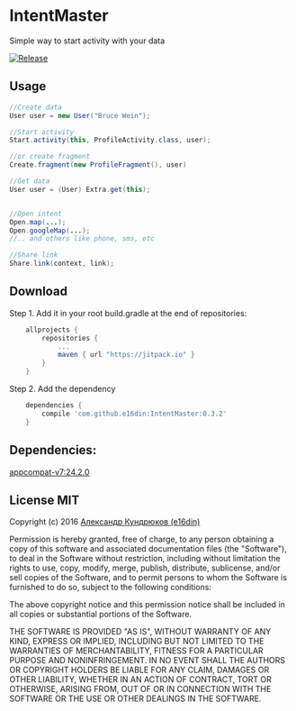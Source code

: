 # IntentMaster
Simple way to start activity with your data

[![Release](https://jitpack.io/v/e16din/IntentMaster.svg)](https://jitpack.io/#e16din/IntentMaster)


## Usage

```java
//Create data
User user = new User("Bruce Wein");

//Start activity
Start.activity(this, ProfileActivity.class, user);

//or create fragment
Create.fragment(new ProfileFragment(), user)

//Get data
User user = (User) Extra.get(this);


//Open intent
Open.map(...); 
Open.googleMap(...); 
//.. and others like phone, sms, etc

//Share link
Share.link(context, link);

```

## Download
Step 1. Add it in your root build.gradle at the end of repositories:
```groovy
    allprojects {
        repositories {
            ...
            maven { url "https://jitpack.io" }
        }
    }
```
Step 2. Add the dependency
```groovy
    dependencies {
        compile 'com.github.e16din:IntentMaster:0.3.2'
    }
```

## Dependencies:
[appcompat-v7:24.2.0](http://developer.android.com/intl/ru/tools/support-library/features.html#v7-appcompat)

## License MIT
Copyright (c) 2016 [Александр Кундрюков (e16din)](http://goo.gl/pzjc8x)

Permission is hereby granted, free of charge, to any person obtaining a copy
of this software and associated documentation files (the "Software"), to deal
in the Software without restriction, including without limitation the rights
to use, copy, modify, merge, publish, distribute, sublicense, and/or sell
copies of the Software, and to permit persons to whom the Software is
furnished to do so, subject to the following conditions:

The above copyright notice and this permission notice shall be included in all
copies or substantial portions of the Software.

THE SOFTWARE IS PROVIDED "AS IS", WITHOUT WARRANTY OF ANY KIND, EXPRESS OR
IMPLIED, INCLUDING BUT NOT LIMITED TO THE WARRANTIES OF MERCHANTABILITY,
FITNESS FOR A PARTICULAR PURPOSE AND NONINFRINGEMENT. IN NO EVENT SHALL THE
AUTHORS OR COPYRIGHT HOLDERS BE LIABLE FOR ANY CLAIM, DAMAGES OR OTHER
LIABILITY, WHETHER IN AN ACTION OF CONTRACT, TORT OR OTHERWISE, ARISING FROM,
OUT OF OR IN CONNECTION WITH THE SOFTWARE OR THE USE OR OTHER DEALINGS IN THE
SOFTWARE.

